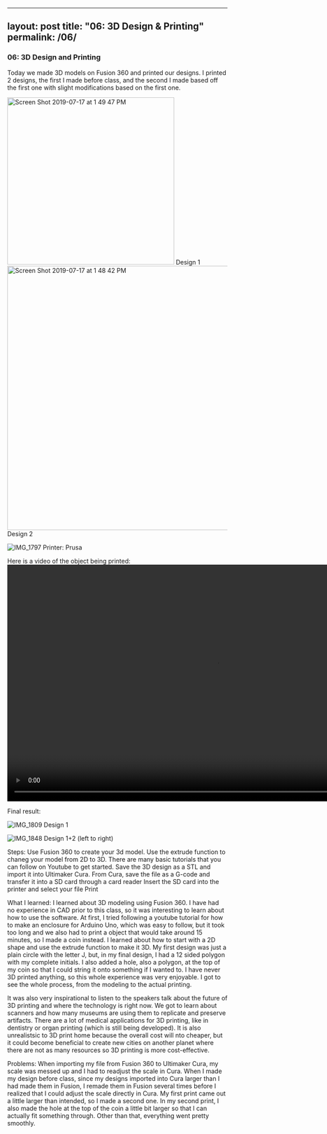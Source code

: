 
---
layout: post
title:  "06: 3D Design & Printing"
permalink: /06/
---

### 06: 3D Design and Printing

Today we made 3D models on Fusion 360 and printed our designs. I printed 2 designs, the first I made before class, and the second I made based off the first one with slight modifications based on the first one.

<img width="382" alt="Screen Shot 2019-07-17 at 1 49 47 PM" src="https://user-images.githubusercontent.com/52216217/61398323-c4feb400-a899-11e9-9e35-5c8d7c057b64.png">
Design 1


<img width="604" alt="Screen Shot 2019-07-17 at 1 48 42 PM" src="https://user-images.githubusercontent.com/52216217/61398270-a39dc800-a899-11e9-8e7e-9307f8937c38.png">
Design 2

![IMG_1797](https://user-images.githubusercontent.com/52216217/61398055-35590580-a899-11e9-95c5-258fe34f61df.jpg)
Printer: Prusa


Here is a video of the object being printed:
<video width="955" height="541" controls>
	<source src="IMG_1815.TRIM.MOV" type="video/mp4">
</video>


Final result:

![IMG_1809](https://user-images.githubusercontent.com/52216217/61398099-4c97f300-a899-11e9-8b6e-de1c8f92121d.jpg)
Design 1

![IMG_1848](https://user-images.githubusercontent.com/52216217/61398141-60dbf000-a899-11e9-820a-b60c8bbbd2af.jpg)
Design 1+2 (left to right)



Steps:
Use Fusion 360 to create your 3d model. Use the extrude function to chaneg your model from 2D to 3D. There are many basic tutorials that you can follow on Youtube to get started.
Save the 3D design as a STL and import it into Ultimaker Cura.
From Cura, save the file as a G-code and transfer it into a SD card through a card reader
Insert the SD card into the printer and select your file
Print


What I learned:
I learned about 3D modeling using Fusion 360. I have had no experience in CAD prior to this class, so it was interesting to learn about how to use the software. At first, I tried following a youtube tutorial for how to make an enclosure for Arduino Uno, which was easy to follow, but it took too long and we also had to print a object that would take around 15 minutes, so I made a coin instead. I learned about how to start with a 2D shape and use the extrude function to make it 3D. My first design was just a plain circle with the letter J, but, in my final design, I had a 12 sided polygon with my complete initials. I also added a hole, also a polygon, at the top of my coin so that I could string it onto something if I wanted to. I have never 3D printed anything, so this whole experience was very enjoyable. I got to see the whole process, from the modeling to the actual printing. 

It was also very inspirational to listen to the speakers talk about the future of 3D printing and where the technology is right now. We got to learn about scanners and how many museums are using them to replicate and preserve artifacts. There are a lot of medical applications for 3D printing, like in dentistry or organ printing (which is still being developed). It is also unrealistsic to 3D print home because the overall cost will nto cheaper, but it could become beneficial to create new cities on another planet where there are not as many resources so 3D printing is more cost-effective.


Problems:
When importing my file from Fusion 360 to Ultimaker Cura, my scale was messed up and I had to readjust the scale in Cura. When I made my design before class, since my designs imported into Cura larger than I had made them in Fusion, I remade them in Fusion several times before I realized that I could adjust the scale directly in Cura. My first print came out a little larger than intended, so I made a second one. In my second print, I also made the hole at the top of the coin a little bit larger so that I can actually fit something through. Other than that, everything went pretty smoothly.
